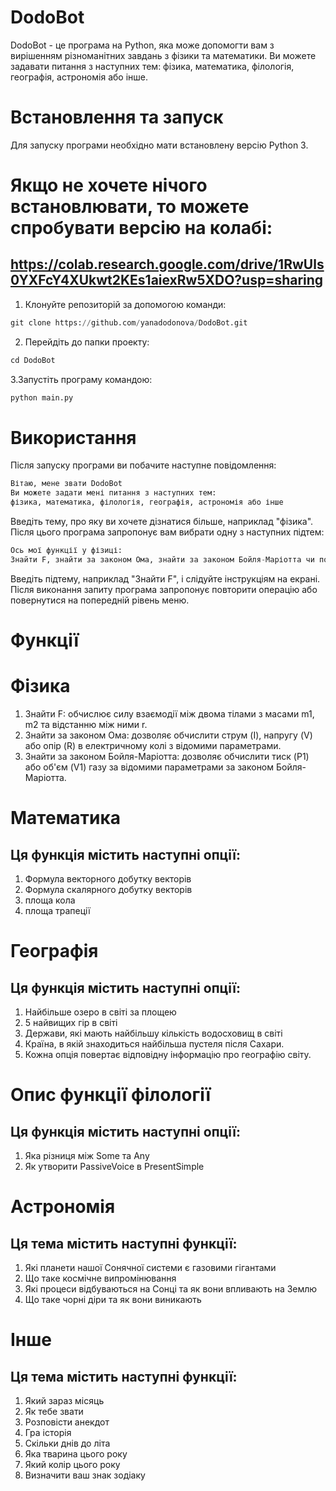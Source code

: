 # DodoBot
DodoBot - це програма на Python, яка може допомогти вам з вирішенням різноманітних завдань з фізики та математики. Ви можете задавати питання з наступних тем: фізика, математика, філологія, географія, астрономія або інше.

# Встановлення та запуск
Для запуску програми необхідно мати встановлену версію Python 3.

# Якщо не хочете нічого встановлювати, то можете спробувати версію на колабі:

## https://colab.research.google.com/drive/1RwUls0YXFcY4XUkwt2KEs1aiexRw5XDO?usp=sharing

1. Клонуйте репозиторій за допомогою команди:
```python
git clone https://github.com/yanadodonova/DodoBot.git
```
2. Перейдіть до папки проекту:
```python
cd DodoBot
```
3.Запустіть програму командою:
```python
python main.py
```
# Використання
Після запуску програми ви побачите наступне повідомлення:

```python
Вітаю, мене звати DodoBot
Ви можете задати мені питання з наступних тем:
фізика, математика, філологія, географія, астрономія або інше
```
Введіть тему, про яку ви хочете дізнатися більше, наприклад "фізика". Після цього програма запропонує вам вибрати одну з наступних підтем:


```python
Ось мої функції у фізиці:
Знайти F, знайти за законом Ома, знайти за законом Бойля-Маріотта чи повернутися назад?
```
Введіть підтему, наприклад "Знайти F", і слідуйте інструкціям на екрані. Після виконання запиту програма запропонує повторити операцію або повернутися на попередній рівень меню.



# Функції
# Фізика
1. Знайти F: обчислює силу взаємодії між двома тілами з масами m1, m2 та відстанню між ними r.
2. Знайти за законом Ома: дозволяє обчислити струм (I), напругу (V) або опір (R) в електричному колі з відомими параметрами.
3. Знайти за законом Бойля-Маріотта: дозволяє обчислити тиск (P1) або об'єм (V1) газу за відомими параметрами за законом Бойля-Маріотта.
# Математика
## Ця функція містить наступні опції:
1. Формула векторного добутку векторів
2. Формула скалярного добутку векторів
3. площа кола
4. площа трапеції

# Географія
## Ця функція містить наступні опції:

1. Найбільше озеро в світі за площею
2. 5 найвищих гір в світі
3. Держави, які мають найбільшу кількість водосховищ в світі
4. Країна, в якій знаходиться найбільша пустеля після Сахари.
5. Кожна опція повертає відповідну інформацію про географію світу.

# Опис функції філології
## Ця функція містить наступні опції:

1. Яка різниця між Some та Any
2. Як утворити PassiveVoice в PresentSimple

# Астрономія
## Ця тема містить наступні функції:

1. Які планети нашої Сонячної системи є газовими гігантами
2. Що таке космічне випромінювання
3. Які процеси відбуваються на Сонці та як вони впливають на Землю
4. Що таке чорні діри та як вони виникають
# Інше
## Ця тема містить наступні функції:

1. Який зараз місяць
2. Як тебе звати
3. Розповісти анекдот
4. Гра історія
5. Скільки днів до літа
6. Яка тварина цього року
7. Який колір цього року
8. Визначити ваш знак зодіаку
